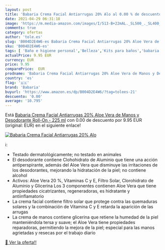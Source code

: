 ```yaml
---
layout: post
title: 'Babaria Crema Facial Antiarrugas 20% Alo al 0.00 % de descuento'
date: 2021-04-29 06:31:18
image: 'https://m.media-amazon.com/images/I/513-B+22mAL._SL500_._SL400_.jpg'
comments: true
category: ofertas
author: 'tole.es'
slug: 'B004D2E4W6-es Babaria Crema Facial Antiarrugas 20% Aloe Vera de Manos y...'
sku: 'B004D2E4W6-es'
tags: [ 'Baño e higiene personal','Belleza','Kits para baños','babaria','desodorante', ]
actualPrice: 9.95 EUR
currency: EUR
price: 9.95
comparePrice:  EUR
prodname: 'Babaria Crema Facial Antiarrugas 20% Aloe Vera de Manos y Desodorante Roll-On - 225 ml'
country: 'es'
flag: '🇪🇸'
brand: 'Babaria'
buyurl: 'https://www.amazon.es/dp/B004D2E4W6/?tag=tolees-21'
descuento: '0.00'
average: '10.795'
---
```


Está [Babaria Crema Facial Antiarrugas 20% Aloe Vera de Manos y Desodorante Roll-On - 225 ml](https://www.amazon.es/dp/B004D2E4W6/?tag=tolees-21) con 0.00 de descuento por 9.95 EUR (original:  EUR) en el siguiente enlace!

[![Babaria Crema Facial Antiarrugas 20% Alo](https://m.media-amazon.com/images/I/513-B+22mAL._SL500_._SL400_.jpg)](https://www.amazon.es/dp/B004D2E4W6/?tag=tolees-21)

ℹ️:

- Testado dermatológicamente; no testado en animales
- El desodorante contiene Clohohidrato de Aluminio que tiene una acción antiperspirante, además del Aloe Vera que disminuye las irritaciones de los desodorantes, mejorando la hidratación de la piel; no contiene alcohol
- Activos: Aloe Vera 20 %, Vitaminas C y E, Filtro Solar, Clorohidrato de Aluminio y Glicerina Los 3 componentes contienen Aloe Vera que tiene propiedades cicatrizantes, regeneradoras, es hidratante y antiinflamatorio
- La crema facial contiene filtro solar que protege contra las quemaduras solares y la combinación de Vitamina C y E retarda la aparición de las arrugas
- La crema de manos contiene glicerina que retiene la humedad de la piel manteniéndola tersa y suave; el Aloe Vera tiene propiedades reparadoras, permitiendo la mejora de la piel; especial para las manos agrietadas y resecas por el trabajo diario

[🛒 Ver la oferta!!](https://www.amazon.es/dp/B004D2E4W6/?tag=tolees-21)
